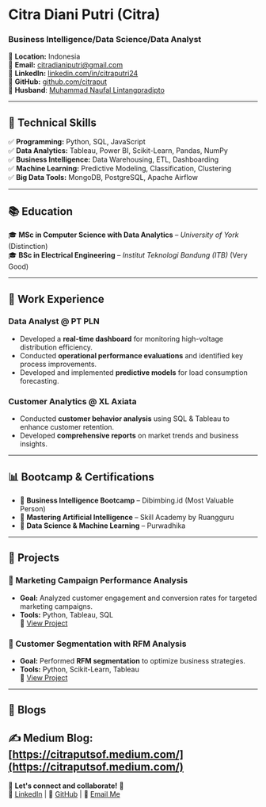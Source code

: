 # Citra Diani Putri (Citra)

### Business Intelligence/Data Science/Data Analyst  

📍 **Location:** Indonesia  
📧 **Email:** [citradianiputri@gmail.com](mailto:citradianiputri@gmail.com)  
🔗 **LinkedIn:** [linkedin.com/in/citraputri24](https://www.linkedin.com/in/citraputri24)  
🔗 **GitHub:** [github.com/citraput](https://github.com/citraput)  
💍 **Husband**: [Muhammad Naufal Lintangpradipto](https://www.linkedin.com/in/muhammad-naufal-lintangpradipto-946654b6/?originalSubdomain=sa)  

---

## **🔹 Technical Skills**  
✅ **Programming:** Python, SQL, JavaScript  
✅ **Data Analytics:** Tableau, Power BI, Scikit-Learn, Pandas, NumPy  
✅ **Business Intelligence:** Data Warehousing, ETL, Dashboarding  
✅ **Machine Learning:** Predictive Modeling, Classification, Clustering  
✅ **Big Data Tools:** MongoDB, PostgreSQL, Apache Airflow  

---

## **📚 Education**  
🎓 **MSc in Computer Science with Data Analytics** – *University of York* (Distinction)  
🎓 **BSc in Electrical Engineering** – *Institut Teknologi Bandung (ITB)* (Very Good)  

---

## **💼 Work Experience**  
### **Data Analyst @ PT PLN**  
- Developed a **real-time dashboard** for monitoring high-voltage distribution efficiency.  
- Conducted **operational performance evaluations** and identified key process improvements.  
- Developed and implemented **predictive models** for load consumption forecasting.  

### **Customer Analytics @ XL Axiata**  
- Conducted **customer behavior analysis** using SQL & Tableau to enhance customer retention.  
- Developed **comprehensive reports** on market trends and business insights.  

---

## **📊 Bootcamp & Certifications**  
- 📌 **Business Intelligence Bootcamp** – Dibimbing.id (Most Valuable Person)  
- 📌 **Mastering Artificial Intelligence** – Skill Academy by Ruangguru  
- 📌 **Data Science & Machine Learning** – Purwadhika
  
---

## **📂 Projects**  
### **📌 Marketing Campaign Performance Analysis**  
- **Goal:** Analyzed customer engagement and conversion rates for targeted marketing campaigns.  
- **Tools:** Python, Tableau, SQL  
🔗 [View Project]()  

### **📌 Customer Segmentation with RFM Analysis**  
- **Goal:** Performed **RFM segmentation** to optimize business strategies.  
- **Tools:** Python, Scikit-Learn, Tableau  
🔗 [View Project]()  

---

## **📜 Blogs**  
✍️ **Medium Blog:** [https://citraputsof.medium.com/](https://citraputsof.medium.com/)  
---

📢 **Let's connect and collaborate!** 🚀  
🔗 [LinkedIn](https://www.linkedin.com/in/citraputri24) | 🔗 [GitHub](https://github.com/citraput) | 📧 [Email Me](mailto:citradianiputri@gmail.com) 
